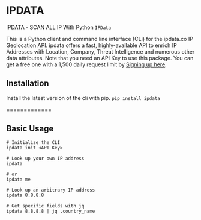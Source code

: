 # IPDATA
IPDATA - SCAN ALL IP With Python `IPData`

This is a Python client and command line interface (CLI) for the ipdata.co IP Geolocation API. ipdata offers a fast, highly-available API to enrich IP Addresses with Location, Company, Threat Intelligence and numerous other data attributes.
Note that you need an API Key to use this package. You can get a free one with a 1,500 daily request limit by [Signing up here](https://dashboard.ipdata.co/sign-up.html).

## Installation
Install the latest version of the cli with pip.
`pip install ipdata`

 =============
## Basic Usage
    # Initialize the CLI
    ipdata init <API Key>

    # Look up your own IP address
    ipdata

    # or 
    ipdata me

    # Look up an arbitrary IP address
    ipdata 8.8.8.8

    # Get specific fields with jq
    ipdata 8.8.8.8 | jq .country_name
